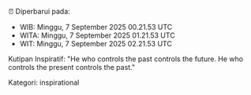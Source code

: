 ⏰ Diperbarui pada:
- WIB: Minggu, 7 September 2025 00.21.53 UTC
- WITA: Minggu, 7 September 2025 01.21.53 UTC
- WIT: Minggu, 7 September 2025 02.21.53 UTC

Kutipan Inspiratif:
"He who controls the past controls the future. He who controls the present controls the past."


Kategori: inspirational

